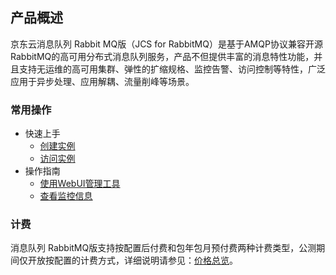 ## 产品概述
京东云消息队列 Rabbit MQ版（JCS for RabbitMQ）是基于AMQP协议兼容开源RabbitMQ的高可用分布式消息队列服务，产品不但提供丰富的消息特性功能，并且支持无运维的高可用集群、弹性的扩缩规格、监控告警、访问控制等特性，广泛应用于异步处理、应用解耦、流量削峰等场景。
### 常用操作
- 快速上手
	- [创建实例](../Getting-Started/Create-RabbitMQ.md)
	- [访问实例](../Getting-Started/Connect-RabbitMQ.md)
- 操作指南
	- [使用WebUI管理工具](../Operation-Guide/RabbitMQ-WebUI.md)
	- [查看监控信息](../Operation-Guide/Monitoring.md)
### 计费
消息队列 RabbitMQ版支持按配置后付费和包年包月预付费两种计费类型，公测期间仅开放按配置的计费方式，详细说明请参见：[价格总览](../Pricing/Price-Overview.md)。

